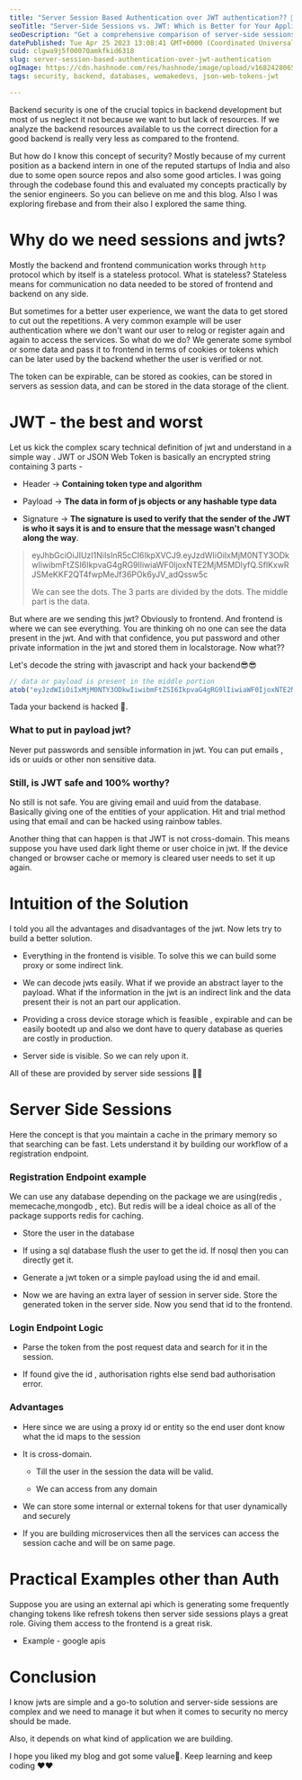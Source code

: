```yaml
---
title: "Server Session Based Authentication over JWT authentication?? 🤔🤔"
seoTitle: "Server-Side Sessions vs. JWT: Which is Better for Your Application?"
seoDescription: "Get a comprehensive comparison of server-side sessions vs. JWT authentication methods to make an informed decision for your application. Read now."
datePublished: Tue Apr 25 2023 13:08:41 GMT+0000 (Coordinated Universal Time)
cuid: clgwa9j5f00070amkfkid6318
slug: server-session-based-authentication-over-jwt-authentication
ogImage: https://cdn.hashnode.com/res/hashnode/image/upload/v1682428065624/7b4df188-c59d-437a-ba19-e034eb6a0910.png
tags: security, backend, databases, wemakedevs, json-web-tokens-jwt

---
```


Backend security is one of the crucial topics in backend development but most of us neglect it not because we want to but lack of resources. If we analyze the backend resources available to us the correct direction for a good backend is really very less as compared to the frontend.

But how do I know this concept of security? Mostly because of my current position as a backend intern in one of the reputed startups of India and also due to some open source repos and also some good articles. I was going through the codebase found this and evaluated my concepts practically by the senior engineers. So you can believe on me and this blog. Also I was exploring firebase and from their also I explored the same thing.

# Why do we need sessions and jwts?

Mostly the backend and frontend communication works through `http` protocol which by itself is a stateless protocol. What is stateless? Stateless means for communication no data needed to be stored of frontend and backend on any side.

But sometimes for a better user experience, we want the data to get stored to cut out the repetitions. A very common example will be user authentication where we don't want our user to relog or register again and again to access the services. So what do we do? We generate some symbol or some data and pass it to frontend in terms of cookies or tokens which can be later used by the backend whether the user is verified or not.

The token can be expirable, can be stored as cookies, can be stored in servers as session data, and can be stored in the data storage of the client.

# JWT - the best and worst

Let us kick the complex scary technical definition of jwt and understand in a simple way . JWT or JSON Web Token is basically an encrypted string containing 3 parts -

* Header -&gt; **Containing token type and algorithm**
    
* Payload -&gt; **The data in form of js objects or any hashable type data**
    
* Signature -&gt; **The signature is used to verify that the sender of the JWT is who it says it is and to ensure that the message wasn't changed along the way**.
    

> eyJhbGciOiJIUzI1NiIsInR5cCI6IkpXVCJ9.eyJzdWIiOiIxMjM0NTY3ODkwIiwibmFtZSI6IkpvaG4gRG9lIiwiaWF0IjoxNTE2MjM5MDIyfQ.SflKxwRJSMeKKF2QT4fwpMeJf36POk6yJV\_adQssw5c
> 
> We can see the dots. The 3 parts are divided by the dots. The middle part is the data.

But where are we sending this jwt? Obviously to frontend. And frontend is where we can see everything. You are thinking oh no one can see the data present in the jwt. And with that confidence, you put password and other private information in the jwt and stored them in localstorage. Now what??

Let's decode the string with javascript and hack your backend😎😎

```javascript
// data or payload is present in the middle portion
atob("eyJzdWIiOiIxMjM0NTY3ODkwIiwibmFtZSI6IkpvaG4gRG9lIiwiaWF0IjoxNTE2MjM5MDIyfQ")
```

Tada your backend is hacked 🎉.

### What to put in payload jwt?

Never put passwords and sensible information in jwt. You can put emails , ids or uuids or other non sensitive data.

### Still, is JWT safe and 100% worthy?

No still is not safe. You are giving email and uuid from the database. Basically giving one of the entities of your application. Hit and trial method using that email and can be hacked using rainbow tables.

Another thing that can happen is that JWT is not cross-domain. This means suppose you have used dark light theme or user choice in jwt. If the device changed or browser cache or memory is cleared user needs to set it up again.

# Intuition of the Solution

I told you all the advantages and disadvantages of the jwt. Now lets try to build a better solution.

* Everything in the frontend is visible. To solve this we can build some proxy or some indirect link.
    
* We can decode jwts easily. What if we provide an abstract layer to the payload. What if the information in the jwt is an indirect link and the data present their is not an part our application.
    
* Providing a cross device storage which is feasible , expirable and can be easily bootedt up and also we dont have to query database as queries are costly in production.
    
* Server side is visible. So we can rely upon it.
    

All of these are provided by server side sessions 👀👀

# Server Side Sessions

Here the concept is that you maintain a cache in the primary memory so that searching can be fast. Lets understand it by building our workflow of a registration endpoint.

### Registration Endpoint example

We can use any database depending on the package we are using(redis , memecache,mongodb , etc). But redis will be a ideal choice as all of the package supports redis for caching.

* Store the user in the database
    
* If using a sql database flush the user to get the id. If nosql then you can directly get it.
    
* Generate a jwt token or a simple payload using the id and email.
    
* Now we are having an extra layer of session in server side. Store the generated token in the server side. Now you send that id to the frontend.
    

### Login Endpoint Logic

* Parse the token from the post request data and search for it in the session.
    
* If found give the id , authorisation rights else send bad authorisation error.
    

### Advantages

* Here since we are using a proxy id or entity so the end user dont know what the id maps to the session
    
* It is cross-domain.
    
    * Till the user in the session the data will be valid.
        
    * We can access from any domain
        
* We can store some internal or external tokens for that user dynamically and securely
    
* If you are building microservices then all the services can access the session cache and will be on same page.
    

# Practical Examples other than Auth

Suppose you are using an external api which is generating some frequently changing tokens like refresh tokens then server side sessions plays a great role. Giving them access to the frontend is a great risk.

* Example - google apis
    

# Conclusion

I know jwts are simple and a go-to solution and server-side sessions are complex and we need to manage it but when it comes to security no mercy should be made.

Also, it depends on what kind of application we are building.

I hope you liked my blog and got some value🎉. Keep learning and keep coding ❤️❤️